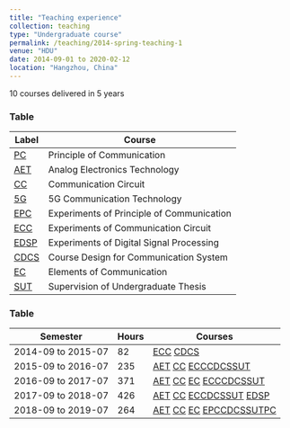 ```yaml
---
title: "Teaching experience"
collection: teaching
type: "Undergraduate course"
permalink: /teaching/2014-spring-teaching-1
venue: "HDU"
date: 2014-09-01 to 2020-02-12
location: "Hangzhou, China"
---
```

10 courses delivered in 5 years

### Table

| Label                   |     Course                                                           |
| ---------------- | -----------------------------------------------|
| [PC](#)        | Principle of Communication            |
| [AET](#)       | Analog Electronics Technology           |
| [CC](#)       | Communication Circuit               |
| [5G](#)       | 5G Communication Technology      |
| [EPC](#)       | Experiments of Principle of Communication|
| [ECC](#)      | Experiments of Communication Circuit|
| [EDSP](#)      | Experiments of Digital Signal Processing|
| [CDCS](#)      | Course Design for Communication System |
| [EC](#)      | Elements of Communication|
| [SUT](#)      | Supervision of Undergraduate Thesis|

### Table

| Semester            | Hours  |     Courses                                                         |
| --------         | ------ | ------------------------------------------------------------ |
| 2014-09 to 2015-07   | 82   |[ECC](#) [CDCS](#)|
| 2015-09 to 2016-07    | 235   |[AET](#) [CC](#) [ECC](#)[CDCS](#)[SUT](#) |
| 2016-09 to 2017-07    | 371  |[AET](#) [CC](#) [EC](#) [ECC](#)[CDCS](#)[SUT](#) |
| 2017-09 to 2018-07    | 426   |[AET](#) [CC](#) [EC](#)[CDCS](#)[SUT](#) [EDSP](#)  |
| 2018-09 to 2019-07    | 264   |[AET](#) [CC](#) [EC](#) [EPC](#)[CDCS](#)[SUT](#)[PC](#) |
